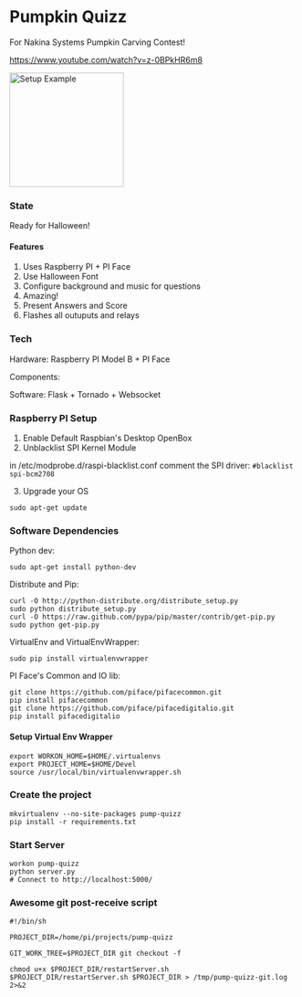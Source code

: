 # Pumpkin Quizz

For Nakina Systems Pumpkin Carving Contest!

https://www.youtube.com/watch?v=z-0BPkHR6m8

<img src="//:dreur.github.com/pumpkin-quizz/images/2013-10-31 11.09.06.jpg" alt="Setup Example" style="width: 200px;"/>

### State

Ready for Halloween!

#### Features
1. Uses Raspberry PI + PI Face
2. Use Halloween Font
3. Configure background and music for questions
4. Amazing!
5. Present Answers and Score
6. Flashes all outuputs and relays

### Tech

Hardware: Raspberry PI Model B + PI Face

Components:

Software: Flask + Tornado + Websocket

### Raspberry PI Setup

1. Enable Default Raspbian's Desktop OpenBox
2. Unblacklist SPI Kernel Module

  in /etc/modprobe.d/raspi-blacklist.conf comment the SPI driver:
  `#blacklist spi-bcm2708`

3. Upgrade your OS

  `sudo apt-get update`

### Software Dependencies

Python dev:

    sudo apt-get install python-dev

Distribute and Pip:

    curl -O http://python-distribute.org/distribute_setup.py
    sudo python distribute_setup.py
    curl -O https://raw.github.com/pypa/pip/master/contrib/get-pip.py
    sudo python get-pip.py

VirtualEnv and VirtualEnvWrapper:

    sudo pip install virtualenvwrapper

PI Face's Common and IO lib:

    git clone https://github.com/piface/pifacecommon.git
    pip install pifacecommon
    git clone https://github.com/piface/pifacedigitalio.git
    pip install pifacedigitalio

#### Setup Virtual Env Wrapper

    export WORKON_HOME=$HOME/.virtualenvs
    export PROJECT_HOME=$HOME/Devel
    source /usr/local/bin/virtualenvwrapper.sh

### Create the project

    mkvirtualenv --no-site-packages pump-quizz
    pip install -r requirements.txt

### Start Server

    workon pump-quizz
    python server.py
    # Connect to http://localhost:5000/

### Awesome git post-receive script

    #!/bin/sh

    PROJECT_DIR=/home/pi/projects/pump-quizz

    GIT_WORK_TREE=$PROJECT_DIR git checkout -f

    chmod u+x $PROJECT_DIR/restartServer.sh
    $PROJECT_DIR/restartServer.sh $PROJECT_DIR > /tmp/pump-quizz-git.log 2>&2
